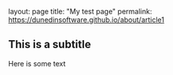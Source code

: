 layout: page
title: "My test page"
permalink: https://dunedinsoftware.github.io/about/article1

## This is a subtitle
Here is some text
